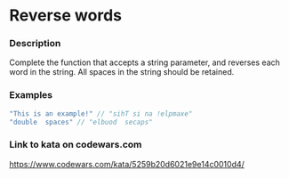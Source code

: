 # Reverse words

### Description
Complete the function that accepts a string parameter, and reverses each word in the string. All spaces in the string should be retained.

### Examples
```typescript
"This is an example!" // "sihT si na !elpmaxe"
"double  spaces" // "elbuod  secaps"
```

### Link to kata on codewars.com
https://www.codewars.com/kata/5259b20d6021e9e14c0010d4/
